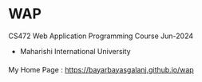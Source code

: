 # WAP
CS472 Web Application Programming Course Jun-2024 
- Maharishi International University

#### 

My Home Page : https://bayarbayasgalanj.github.io/wap
